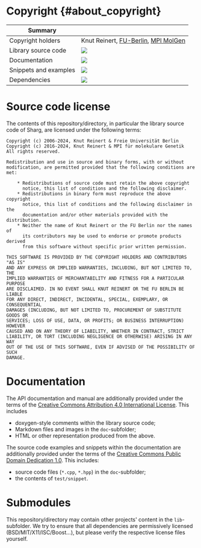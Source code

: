 # Copyright {#about_copyright}

| Summary                   |                                                                                            |
|---------------------------|--------------------------------------------------------------------------------------------|
| Copyright holders         | Knut Reinert, [FU-Berlin](https://fu-berlin.de), [MPI MolGen](https://www.molgen.mpg.de/)  |
| Library source code       | ![](doc/about/copyright/bsdl_badge.svg)                                                    |
| Documentation             | ![](doc/about/copyright/ccby_badge.svg)                                                    |
| Snippets and examples     | ![](doc/about/copyright/cc0_badge.svg)                                                     |
| Dependencies              | ![](doc/about/copyright/copyfree_badge.svg)                                                |

# Source code license

The contents of this repository/directory, in particular the library
source code of Sharg, are licensed under the following terms:

```
Copyright (c) 2006-2024, Knut Reinert & Freie Universität Berlin
Copyright (c) 2016-2024, Knut Reinert & MPI für molekulare Genetik
All rights reserved.

Redistribution and use in source and binary forms, with or without
modification, are permitted provided that the following conditions are met:

    * Redistributions of source code must retain the above copyright
      notice, this list of conditions and the following disclaimer.
    * Redistributions in binary form must reproduce the above copyright
      notice, this list of conditions and the following disclaimer in the
      documentation and/or other materials provided with the distribution.
    * Neither the name of Knut Reinert or the FU Berlin nor the names of
      its contributors may be used to endorse or promote products derived
      from this software without specific prior written permission.

THIS SOFTWARE IS PROVIDED BY THE COPYRIGHT HOLDERS AND CONTRIBUTORS "AS IS"
AND ANY EXPRESS OR IMPLIED WARRANTIES, INCLUDING, BUT NOT LIMITED TO, THE
IMPLIED WARRANTIES OF MERCHANTABILITY AND FITNESS FOR A PARTICULAR PURPOSE
ARE DISCLAIMED. IN NO EVENT SHALL KNUT REINERT OR THE FU BERLIN BE LIABLE
FOR ANY DIRECT, INDIRECT, INCIDENTAL, SPECIAL, EXEMPLARY, OR CONSEQUENTIAL
DAMAGES (INCLUDING, BUT NOT LIMITED TO, PROCUREMENT OF SUBSTITUTE GOODS OR
SERVICES; LOSS OF USE, DATA, OR PROFITS; OR BUSINESS INTERRUPTION) HOWEVER
CAUSED AND ON ANY THEORY OF LIABILITY, WHETHER IN CONTRACT, STRICT
LIABILITY, OR TORT (INCLUDING NEGLIGENCE OR OTHERWISE) ARISING IN ANY WAY
OUT OF THE USE OF THIS SOFTWARE, EVEN IF ADVISED OF THE POSSIBILITY OF SUCH
DAMAGE.
```

# Documentation

The API documentation and manual are additionally provided under the
terms of the [Creative Commons Attribution 4.0 International License](https://creativecommons.org/licenses/by/4.0/).
This includes
  * doxygen-style comments within the library source code;
  * Markdown files and images in the `doc`-subfolder;
  * HTML or other representation produced from the above.

The source code examples and snippets within the documentation are
additionally provided under the terms of the
[Creative Commons Public Domain Dedication 1.0](https://creativecommons.org/publicdomain/zero/1.0/deed).
This includes:
  * source code files (`*.cpp`, `*.hpp`) in the `doc`-subfolder;
  * the contents of `test/snippet`.

# Submodules

This repository/directory may contain other projects' content in the
`lib`-subfolder. We try to ensure that all dependencies are
permissively licensed (BSD/MIT/X11/ISC/Boost…), but please verify the
respective license files yourself.
